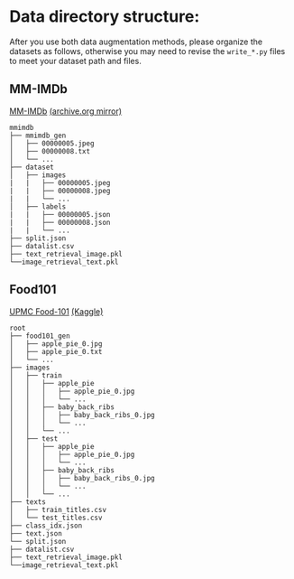 
# Data directory structure:

After you use both data augmentation methods, please organize the datasets as follows, otherwise you may need to revise the `write_*.py` files to meet your dataset path and files.

## MM-IMDb
[MM-IMDb](https://github.com/johnarevalo/gmu-mmimdb) [(archive.org mirror)](https://archive.org/download/mmimdb)

    mmimdb
    ├── mmimdb_gen
    │   ├── 00000005.jpeg 
    │   ├── 00000008.txt   
    │   └── ...     
    ├── dataset            
    │   ├── images            
    |   |   ├── 00000005.jpeg
    |   |   ├── 00000008.jpeg
    |   |   └── ...
    │   ├── labels
    |   |   ├── 00000005.json
    |   |   ├── 00000008.json
    |   |   └── ...
    ├── split.json
    ├── datalist.csv
    ├── text_retrieval_image.pkl
    └──image_retrieval_text.pkl


## Food101
[UPMC Food-101](https://visiir.isir.upmc.fr/explore) [(Kaggle)](https://www.kaggle.com/datasets/gianmarco96/upmcfood101?select=texts)

    root
    ├── food101_gen
    │   ├── apple_pie_0.jpg
    │   ├── apple_pie_0.txt
    │   └── ...
    ├── images            
    │   ├── train                
    │   │   ├── apple_pie
    │   │   │   ├── apple_pie_0.jpg        
    │   │   │   └── ...         
    │   │   ├── baby_back_ribs  
    │   │   │   ├── baby_back_ribs_0.jpg        
    │   │   │   └── ...    
    │   │   └── ...
    │   ├── test                
    │   │   ├── apple_pie
    │   │   │   ├── apple_pie_0.jpg        
    │   │   │   └── ...         
    │   │   ├── baby_back_ribs  
    │   │   │   ├── baby_back_ribs_0.jpg        
    │   │   │   └── ...    
    │   │   └── ...
    ├── texts          
    │   ├── train_titles.csv            
    │   └── test_titles.csv         
    ├── class_idx.json         
    ├── text.json         
    └── split.json
    ├── datalist.csv
    ├── text_retrieval_image.pkl
    └──image_retrieval_text.pkl